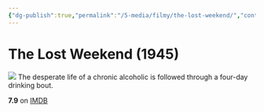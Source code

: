 ```yaml
---
{"dg-publish":true,"permalink":"/5-media/filmy/the-lost-weekend/","contentClasses":"movie","tags":["to-watch","фильм","#Drama","#Film-Noir"],"created":"2024-01-20T01:39:04.972+03:00","updated":"2024-01-20T01:55:02.190+03:00"}
---
```


# The Lost Weekend (1945)
![](https://m.media-amazon.com/images/M/MV5BMTk4NDQ0NjgyNF5BMl5BanBnXkFtZTgwMTE3NTkxMTE@._V1_SX300.jpg)
The desperate life of a chronic alcoholic is followed through a four-day drinking bout.

**7.9** on [IMDB](https://www.imdb.com/title/tt0037884)
